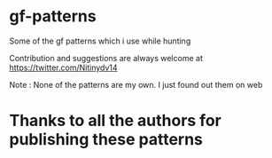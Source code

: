 # gf-patterns
Some of the gf patterns which i use while hunting 

Contribution and suggestions are always welcome at https://twitter.com/Nitinydv14

Note : None of the patterns are my own. I just found out them on web 

# Thanks to all the authors for publishing these patterns 
